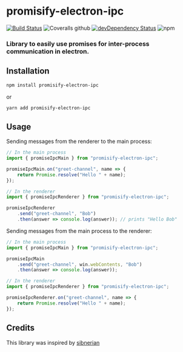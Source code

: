 # promisify-electron-ipc

[![Build Status](https://img.shields.io/travis/D0miH/promisify-electron-ipc.svg?style=flat-square)](https://travis-ci.org/D0miH/promisify-electron-ipc) ![Coveralls github](https://img.shields.io/coveralls/github/D0miH/promisify-electron-ipc.svg?style=flat-square) [![devDependency Status](https://david-dm.org/D0miH/promisify-electron-ipc/dev-status.svg?style=flat-square)](https://david-dm.org/D0miH/promisify-electron-ipc#info=devDependencies) ![npm](https://img.shields.io/npm/v/promisify-electron-ipc.svg?style=flat-square)

### Library to easily use promises for inter-process communication in electron.

## Installation

```sh
npm install promisify-electron-ipc
```

or

```sh
yarn add promisify-electron-ipc
```

## Usage
Sending messages from the renderer to the main process:

```javascript
// In the main process
import { promiseIpcMain } from "promisify-electron-ipc";

promiseIpcMain.on("greet-channel", name => {
    return Promise.resolve("Hello " + name);
});
```

```javascript
// In the renderer
import { promiseIpcRenderer } from "promisify-electron-ipc";

promiseIpcRenderer
    .send("greet-channel", "Bob")
    .then(answer => console.log(answer)); // prints "Hello Bob"
```

Sending messages from the main process to the renderer:
```javascript
// In the main process
import { promiseIpcMain } from "promisify-electron-ipc";

promiseIpcMain
    .send("greet-channel", win.webContents, "Bob")
    .then(answer => console.log(answer));
```

```javascript
// In the renderer
import { promiseIpcRenderer } from "promisify-electron-ipc";

promiseIpcRenderer.on("greet-channel", name => {
    return Promise.resolve("Hello " + name);
});
```

## Credits

This library was inspired by [sibnerian](https://github.com/sibnerian/electron-promise-ipc)
